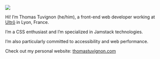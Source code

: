 ![](https://user-images.githubusercontent.com/16865165/183249852-2dc343fb-a567-4ebf-90c5-f6c11fdf28d8.png)

Hi! I’m Thomas Tuvignon (he/him), a front-end web developer working at [Ultrō](https://ultro.fr) in Lyon, France.

I’m a CSS enthusiast and I’m specialized in Jamstack technologies.

I’m also particularly committed to accessibility and web performance.

Check out my personal website: [thomastuvignon.com](https://thomastuvignon.com)
